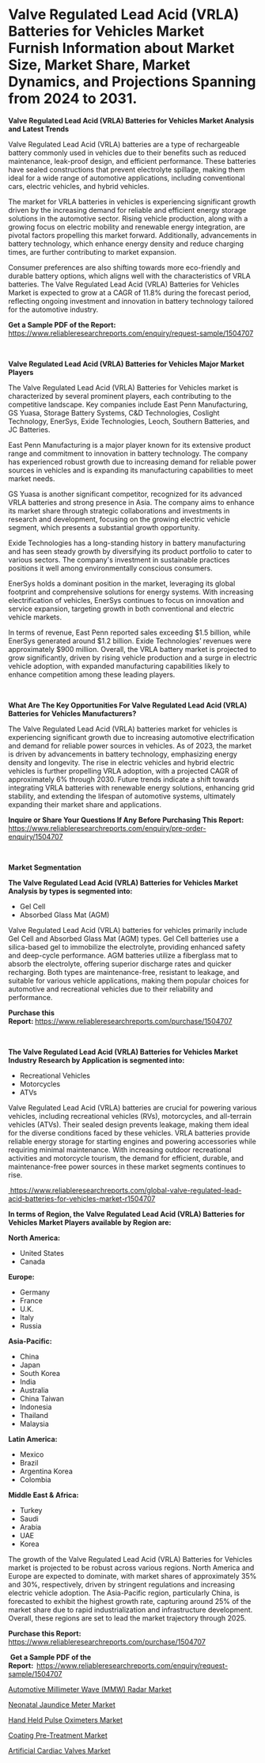 <p><h1>Valve Regulated Lead Acid (VRLA) Batteries for Vehicles Market Furnish Information about Market Size, Market Share, Market Dynamics, and Projections Spanning from 2024 to 2031.</h1></p><p><strong>Valve Regulated Lead Acid (VRLA) Batteries for Vehicles Market Analysis and Latest Trends</strong></p>
<p><p>Valve Regulated Lead Acid (VRLA) batteries are a type of rechargeable battery commonly used in vehicles due to their benefits such as reduced maintenance, leak-proof design, and efficient performance. These batteries have sealed constructions that prevent electrolyte spillage, making them ideal for a wide range of automotive applications, including conventional cars, electric vehicles, and hybrid vehicles. </p><p>The market for VRLA batteries in vehicles is experiencing significant growth driven by the increasing demand for reliable and efficient energy storage solutions in the automotive sector. Rising vehicle production, along with a growing focus on electric mobility and renewable energy integration, are pivotal factors propelling this market forward. Additionally, advancements in battery technology, which enhance energy density and reduce charging times, are further contributing to market expansion.</p><p>Consumer preferences are also shifting towards more eco-friendly and durable battery options, which aligns well with the characteristics of VRLA batteries. The Valve Regulated Lead Acid (VRLA) Batteries for Vehicles Market is expected to grow at a CAGR of 11.8% during the forecast period, reflecting ongoing investment and innovation in battery technology tailored for the automotive industry.</p></p>
<p><strong>Get a Sample PDF of the Report:&nbsp;</strong> <a href="https://www.reliableresearchreports.com/enquiry/request-sample/1504707?utm_campaign=32&utm_medium=2&utm_source=Github&utm_content=ia&utm_term=03112024&utm_id=valve-regulated-lead-acid-vrla-batteries-for-vehicles">https://www.reliableresearchreports.com/enquiry/request-sample/1504707</a></p>
<p>&nbsp;</p>
<p><strong>Valve Regulated Lead Acid (VRLA) Batteries for Vehicles Major Market Players</strong></p>
<p><p>The Valve Regulated Lead Acid (VRLA) Batteries for Vehicles market is characterized by several prominent players, each contributing to the competitive landscape. Key companies include East Penn Manufacturing, GS Yuasa, Storage Battery Systems, C&D Technologies, Coslight Technology, EnerSys, Exide Technologies, Leoch, Southern Batteries, and JC Batteries. </p><p>East Penn Manufacturing is a major player known for its extensive product range and commitment to innovation in battery technology. The company has experienced robust growth due to increasing demand for reliable power sources in vehicles and is expanding its manufacturing capabilities to meet market needs.</p><p>GS Yuasa is another significant competitor, recognized for its advanced VRLA batteries and strong presence in Asia. The company aims to enhance its market share through strategic collaborations and investments in research and development, focusing on the growing electric vehicle segment, which presents a substantial growth opportunity.</p><p>Exide Technologies has a long-standing history in battery manufacturing and has seen steady growth by diversifying its product portfolio to cater to various sectors. The company's investment in sustainable practices positions it well among environmentally conscious consumers.</p><p>EnerSys holds a dominant position in the market, leveraging its global footprint and comprehensive solutions for energy systems. With increasing electrification of vehicles, EnerSys continues to focus on innovation and service expansion, targeting growth in both conventional and electric vehicle markets.</p><p>In terms of revenue, East Penn reported sales exceeding $1.5 billion, while EnerSys generated around $1.2 billion. Exide Technologies’ revenues were approximately $900 million. Overall, the VRLA battery market is projected to grow significantly, driven by rising vehicle production and a surge in electric vehicle adoption, with expanded manufacturing capabilities likely to enhance competition among these leading players.</p></p>
<p>&nbsp;</p>
<p><strong>What Are The Key Opportunities For Valve Regulated Lead Acid (VRLA) Batteries for Vehicles Manufacturers?</strong></p>
<p><p>The Valve Regulated Lead Acid (VRLA) batteries market for vehicles is experiencing significant growth due to increasing automotive electrification and demand for reliable power sources in vehicles. As of 2023, the market is driven by advancements in battery technology, emphasizing energy density and longevity. The rise in electric vehicles and hybrid electric vehicles is further propelling VRLA adoption, with a projected CAGR of approximately 6% through 2030. Future trends indicate a shift towards integrating VRLA batteries with renewable energy solutions, enhancing grid stability, and extending the lifespan of automotive systems, ultimately expanding their market share and applications.</p></p>
<p><strong>Inquire or Share Your Questions If Any Before Purchasing This Report:</strong> <a href="https://www.reliableresearchreports.com/enquiry/pre-order-enquiry/1504707?utm_campaign=32&utm_medium=2&utm_source=Github&utm_content=ia&utm_term=03112024&utm_id=valve-regulated-lead-acid-vrla-batteries-for-vehicles">https://www.reliableresearchreports.com/enquiry/pre-order-enquiry/1504707</a></p>
<p>&nbsp;</p>
<p><strong>Market Segmentation</strong></p>
<p><strong>The Valve Regulated Lead Acid (VRLA) Batteries for Vehicles Market Analysis by types is segmented into:</strong></p>
<p><ul><li>Gel Cell</li><li>Absorbed Glass Mat (AGM)</li></ul></p>
<p><p>Valve Regulated Lead Acid (VRLA) batteries for vehicles primarily include Gel Cell and Absorbed Glass Mat (AGM) types. Gel Cell batteries use a silica-based gel to immobilize the electrolyte, providing enhanced safety and deep-cycle performance. AGM batteries utilize a fiberglass mat to absorb the electrolyte, offering superior discharge rates and quicker recharging. Both types are maintenance-free, resistant to leakage, and suitable for various vehicle applications, making them popular choices for automotive and recreational vehicles due to their reliability and performance.</p></p>
<p><strong>Purchase this Report:&nbsp;</strong><a href="https://www.reliableresearchreports.com/purchase/1504707?utm_campaign=32&utm_medium=2&utm_source=Github&utm_content=ia&utm_term=03112024&utm_id=valve-regulated-lead-acid-vrla-batteries-for-vehicles">https://www.reliableresearchreports.com/purchase/1504707</a></p>
<p>&nbsp;</p>
<p><strong>The Valve Regulated Lead Acid (VRLA) Batteries for Vehicles Market Industry Research by Application is segmented into:</strong></p>
<p><ul><li>Recreational Vehicles</li><li>Motorcycles</li><li>ATVs</li></ul></p>
<p><p>Valve Regulated Lead Acid (VRLA) batteries are crucial for powering various vehicles, including recreational vehicles (RVs), motorcycles, and all-terrain vehicles (ATVs). Their sealed design prevents leakage, making them ideal for the diverse conditions faced by these vehicles. VRLA batteries provide reliable energy storage for starting engines and powering accessories while requiring minimal maintenance. With increasing outdoor recreational activities and motorcycle tourism, the demand for efficient, durable, and maintenance-free power sources in these market segments continues to rise.</p></p>
<p><a href="https://www.reliableresearchreports.com/global-valve-regulated-lead-acid-batteries-for-vehicles-market-r1504707?utm_campaign=32&utm_medium=2&utm_source=Github&utm_content=ia&utm_term=03112024&utm_id=valve-regulated-lead-acid-vrla-batteries-for-vehicles">&nbsp;https://www.reliableresearchreports.com/global-valve-regulated-lead-acid-batteries-for-vehicles-market-r1504707</a></p>
<p><strong>In terms of Region, the Valve Regulated Lead Acid (VRLA) Batteries for Vehicles Market Players available by Region are:</strong></p>
<p>
    <p> <strong> North America: </strong>
        <ul>
            <li>United States</li>
            <li>Canada</li>
        </ul>
        </p> 
    <p> <strong> Europe: </strong>
        <ul>
            <li>Germany</li>
            <li>France</li>
            <li>U.K.</li>
            <li>Italy</li>
            <li>Russia</li>
        </ul>
        </p> 
    <p> <strong> Asia-Pacific: </strong>
        <ul>
            <li>China</li>
            <li>Japan</li>
            <li>South Korea</li>
            <li>India</li>
            <li>Australia</li>
            <li>China Taiwan</li>
            <li>Indonesia</li>
            <li>Thailand</li>
            <li>Malaysia</li>
        </ul>
        </p> 
    <p> <strong> Latin America: </strong>
        <ul>
            <li>Mexico</li>
            <li>Brazil</li>
            <li>Argentina Korea</li>
            <li>Colombia</li>
        </ul>
        </p> 
    <p> <strong> Middle East & Africa: </strong>
        <ul>
            <li>Turkey</li>
            <li>Saudi</li>
            <li>Arabia</li>
            <li>UAE</li>
            <li>Korea</li>
        </ul>
    </p>
    </p>
<p><p>The growth of the Valve Regulated Lead Acid (VRLA) Batteries for Vehicles market is projected to be robust across various regions. North America and Europe are expected to dominate, with market shares of approximately 35% and 30%, respectively, driven by stringent regulations and increasing electric vehicle adoption. The Asia-Pacific region, particularly China, is forecasted to exhibit the highest growth rate, capturing around 25% of the market share due to rapid industrialization and infrastructure development. Overall, these regions are set to lead the market trajectory through 2025.</p></p>
<p><strong>Purchase this Report: </strong><a href="https://www.reliableresearchreports.com/purchase/1504707?utm_campaign=32&utm_medium=2&utm_source=Github&utm_content=ia&utm_term=03112024&utm_id=valve-regulated-lead-acid-vrla-batteries-for-vehicles">https://www.reliableresearchreports.com/purchase/1504707</a></p>
<p>&nbsp;<strong>Get a Sample PDF of the Report:&nbsp;&nbsp;</strong><a href="https://www.reliableresearchreports.com/enquiry/request-sample/1504707?utm_campaign=32&utm_medium=2&utm_source=Github&utm_content=ia&utm_term=03112024&utm_id=valve-regulated-lead-acid-vrla-batteries-for-vehicles">https://www.reliableresearchreports.com/enquiry/request-sample/1504707</a></p>
<p><strong></strong></p>
<p><p><a href="https://github.com/JavierDDowns/Market-Research-Report-List-1/blob/main/automotive-millimeter-wave-mmw-radar-market.md?utm_campaign=32&utm_medium=2&utm_source=Github&utm_content=ia&utm_term=03112024&utm_id=valve-regulated-lead-acid-vrla-batteries-for-vehicles">Automotive Millimeter Wave (MMW) Radar Market</a></p><p><a href="https://issuu.com/reportprime-2/docs/neonatal-jaundice-meter-market-size_da880fab6ef616?utm_campaign=32&utm_medium=2&utm_source=Github&utm_content=ia&utm_term=03112024&utm_id=valve-regulated-lead-acid-vrla-batteries-for-vehicles">Neonatal Jaundice Meter Market</a></p><p><a href="https://issuu.com/reportprime-2/docs/hand-held-pulse-oximeters-market-si_1c78effb4ab740?utm_campaign=32&utm_medium=2&utm_source=Github&utm_content=ia&utm_term=03112024&utm_id=valve-regulated-lead-acid-vrla-batteries-for-vehicles">Hand Held Pulse Oximeters Market</a></p><p><a href="https://github.com/AlbertGonzalez266/Market-Research-Report-List-1/blob/main/coating-pre-treatment-market.md?utm_campaign=32&utm_medium=2&utm_source=Github&utm_content=ia&utm_term=03112024&utm_id=valve-regulated-lead-acid-vrla-batteries-for-vehicles">Coating Pre-Treatment Market</a></p><p><a href="https://issuu.com/reportprime-2/docs/artificial-cardiac-valves-market-si_c13d33ca29237e?utm_campaign=32&utm_medium=2&utm_source=Github&utm_content=ia&utm_term=03112024&utm_id=valve-regulated-lead-acid-vrla-batteries-for-vehicles">Artificial Cardiac Valves Market</a></p></p>